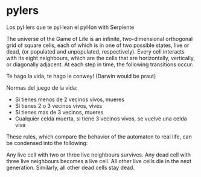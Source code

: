# pylers
Los pyl·lers que te pyl·lean el pyl·lon with Serpiente

The universe of the Game of Life is an infinite, two-dimensional orthogonal grid of square cells, each of which is in one of two possible states, live or dead, (or populated and unpopulated, respectively). Every cell interacts with its eight neighbours, which are the cells that are horizontally, vertically, or diagonally adjacent. At each step in time, the following transitions occur:

Te hago la vida, te hago le conwey! (Darwin would be praut)

Normas del juego de la vida:
  - Si tienes menos de 2 vecinos vivos, mueres
  - Si tienes 2 o 3 vecinos vivos, vives
  - Si tienes mas de 3 vecinos, mueres 
  - Cualquier celda muerta, si tiene 3 vecinos vivos, se vuelve una celda viva

These rules, which compare the behavior of the automaton to real life, can be condensed into the following:

Any live cell with two or three live neighbours survives.
Any dead cell with three live neighbours becomes a live cell.
All other live cells die in the next generation. Similarly, all other dead cells stay dead.
